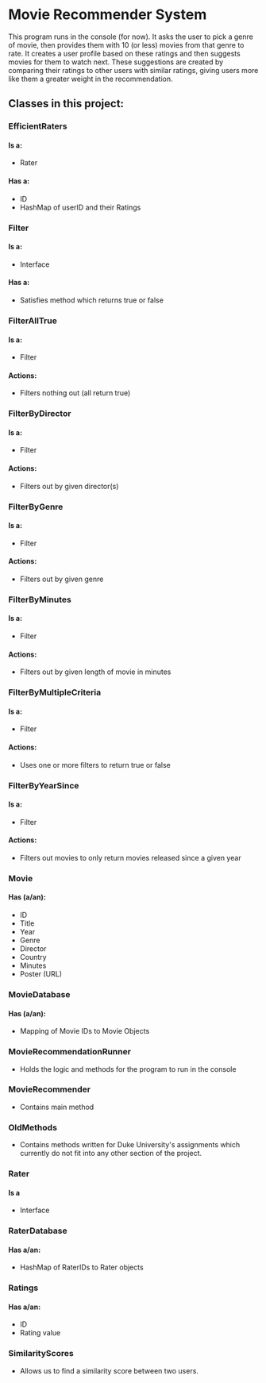 
# Movie Recommender System
This program runs in the console (for now).
It asks the user to pick a genre of movie, then provides them with 10 (or less) movies from that genre to rate. It creates a user profile based on these ratings and then suggests  movies for them to watch next. These suggestions are created by comparing their ratings to other users with similar ratings, giving users more like them a greater weight in the recommendation.

## Classes in this project:

### EfficientRaters
#### Is a:
* Rater
#### Has a:
* ID
* HashMap of userID and their Ratings

### Filter
#### Is a:
* Interface
#### Has a:
* Satisfies method which returns true or false

### FilterAllTrue
#### Is a:
* Filter
#### Actions:
* Filters nothing out (all return true)

### FilterByDirector
#### Is a:
* Filter
#### Actions:
* Filters out by given director(s)


### FilterByGenre
#### Is a:
* Filter
#### Actions:
* Filters out by given genre


### FilterByMinutes
#### Is a:
* Filter
#### Actions:
* Filters out by given length of movie in minutes

### FilterByMultipleCriteria
#### Is a:
* Filter
#### Actions:
* Uses one or more filters to return true or false

### FilterByYearSince
#### Is a:
* Filter
#### Actions:
* Filters out movies to only return movies released since a given year

### Movie
#### Has (a/an):
* ID
* Title
* Year
* Genre
* Director
* Country
* Minutes
* Poster (URL)

### MovieDatabase
#### Has (a/an):
* Mapping of Movie IDs to Movie Objects

### MovieRecommendationRunner
* Holds the logic and methods for the program to run in the console

### MovieRecommender
* Contains main method

### OldMethods
* Contains methods written for Duke University's assignments which currently do not fit into any other section of the project.

### Rater
#### Is a
* Interface

### RaterDatabase
#### Has a/an:
* HashMap of RaterIDs to Rater objects

### Ratings
#### Has a/an:
* ID
* Rating value


### SimilarityScores
* Allows us to find a similarity score between two users.
